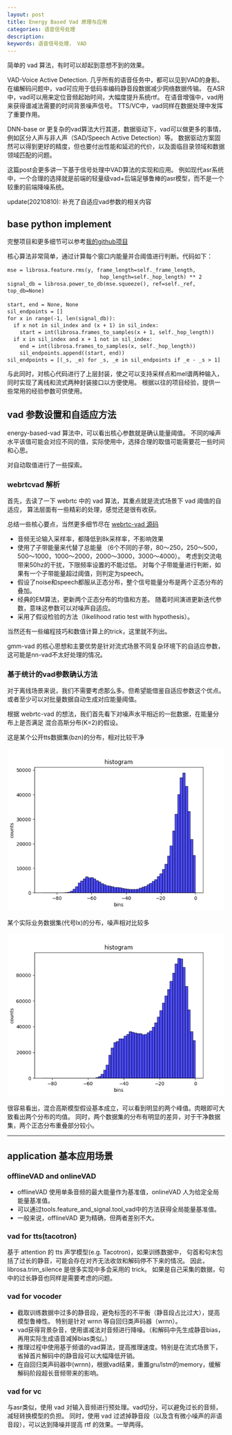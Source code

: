 ```yaml
---
layout: post
title: Energy Based Vad 原理与应用
categories: 语音信号处理
description:  
keywords: 语音信号处理， VAD
---
```


简单的 vad 算法，有时可以却起到意想不到的效果。

VAD-Voice Active Detection. 几乎所有的语音任务中，都可以见到VAD的身影。
在编解码问题中，vad可应用于低码率编码静音段数据减少网络数据传输。
在ASR中，vad可以用来定位音频起始时间，大幅度提升系统rtf。
在语音增强中，vad用来获得谱减法需要的时间背景噪声信号。
TTS/VC中，vad同样在数据处理中发挥了重要作用。

DNN-base or 更复杂的vad算法大行其道，数据驱动下，vad可以做更多的事情，
例如区分人声与非人声（SAD/Speech Active Detection）等。
数据驱动方案固然可以得到更好的精度，但也要付出性能和延迟的代价，以及面临目录领域和数据领域匹配的问题。

这篇post会更多讲一下基于信号处理中VAD算法的实现和应用。
例如现代asr系统中，一个合理的选择就是前端的轻量级vad+后端足够鲁棒的asr模型，而不是一个较重的前端降噪系统。


update(20210810): 补充了自适应vad参数的相关内容


## base python implement

完整项目和更多细节可以参考[我的github项目](https://github.com/Liu-Feng-deeplearning/Energy_Based_VAD)

核心算法非常简单，通过计算每个窗口内能量并合阈值进行判断。代码如下：

```text
mse = librosa.feature.rms(y, frame_length=self._frame_length,
                              hop_length=self._hop_length) ** 2
signal_db = librosa.power_to_db(mse.squeeze(), ref=self._ref, top_db=None)

start, end = None, None
sil_endpoints = []
for x in range(-1, len(signal_db)):
  if x not in sil_index and (x + 1) in sil_index:
    start = int(librosa.frames_to_samples(x + 1, self._hop_length))
  if x in sil_index and x + 1 not in sil_index:
    end = int(librosa.frames_to_samples(x, self._hop_length))
    sil_endpoints.append((start, end))
sil_endpoints = [(_s, _e) for _s, _e in sil_endpoints if _e - _s > 1]
```

与此同时，对核心代码进行了上层封装，使之可以支持采样点和mel谱两种输入，同时实现了离线和流式两种封装接口以方便使用。
根据以往的项目经验，提供一些常用的经验参数可供使用。

## vad 参数设置和自适应方法

energy-based-vad 算法中，可以看出核心参数就是确认能量阈值。
不同的噪声水平该值可能会对应不同的值，实际使用中，选择合理的取值可能需要花一些时间和心思。

对自动取值进行了一些探索。

### webrtcvad 解析

首先，去读了一下 webrtc 中的 vad 算法，其重点就是流式场景下 vad 阈值的自适应，
算法层面有一些精彩的处理，感觉还是很有收获。

总结一些核心要点，当然更多细节尽在 [webrtc-vad 源码](https://github.com/wiseman/py-webrtcvad/blob/e283ca41df3a84b0e87fb1f5cb9b21580a286b09/cbits/webrtc/common_audio/vad/vad_core.c)

- 音频无论输入采样率，都降低到8k采样率，不影响效果
- 使用了子带能量来代替了总能量
（6个不同的子带，80～250，250～500，500～1000，1000～2000，2000～3000，3000～4000）。
考虑到交流电带来50hz的干扰，下限频率设置的不能过低。
对每个子带能量进行判断，如果有一个子带能量超过阈值，则判定为speech。
- 假设了noise和speech都服从正态分布，整个信号能量分布是两个正态分布的叠加。
- 经典的EM算法，更新两个正态分布的均值和方差。
随着时间演进更新迭代参数，意味这参数可以对噪声自适应。
- 采用了假设检验的方法（likelihood ratio test with hypothesis）。

当然还有一些编程技巧和数值计算上的trick，这里就不列出。

gmm-vad 的核心思想和主要优势是针对流式场景不同复杂环境下的自适应参数，
这可能是nn-vad不太好处理的情况。

### 基于统计的vad参数确认方法

对于离线场景来说，我们不需要考虑那么多。但希望能借鉴自适应参数这个优点。
或者至少可以对批量数据自动生成对应能量阈值。
 
根据 webrtc-vad 的想法，我们首先看下对噪声水平相近的一批数据，在能量分布上是否满足 混合高斯分布(K=2)的假设。

这是某个公开tts数据集(bzn)的分布，相对比较干净
<div style="text-align: center"><img src="https://github.com/Liu-Feng-deeplearning/Liu-Feng-deeplearning.github.io/blob/master/images/posts/2021/2021-04-19-vad_bzn.png?raw=true" width="600" /></div>

某个实际业务数据集(代号lx)的分布，噪声相对比较多
<div style="text-align: center"><img src="https://github.com/Liu-Feng-deeplearning/Liu-Feng-deeplearning.github.io/blob/master/images/posts/2021/2021-04-19-vad_lx.png?raw=true" width="600" /></div>

很容易看出，混合高斯模型假设基本成立，可以看到明显的两个峰值。肉眼即可大致看出两个分布的均值。
同时，两个数据集的分布有明显的差异，对于干净数据集，两个正态分布重叠部分较小。

---

## application 基本应用场景

### offlineVAD and onlineVAD

- offlineVAD 使用单条音频的最大能量作为基准值，onlineVAD 人为给定全局能量基准值。
- 可以通过tools.feature_and_signal.tool_vad中的方法获得全局能量基准值。
- 一般来说，offlineVAD 更为精确，但两者差别不大。

### vad for tts(tacotron)

基于 attention 的 tts 声学模型(e.g. Tacotron)，如果训练数据中，
句首和句末包括了过长的静音，可能会存在对齐无法收敛和解码停不下来的情况。
因此，librosa.trim_silence 是很多实现中多会采用的 trick。
如果是自己采集的数据，句中的过长静音也同样是需要考虑的问题。

### vad for vocoder

- 截取训练数据中过多的静音段，避免标签的不平衡（静音段占比过大），提高模型鲁棒性。
特别是针对 wrnn 等自回归类声码器（wrnn）。
- vad获得背景杂音，使用谱减法对音频进行降噪。（和解码中先生成静音bias，再用实际生成语音减掉bias类似。）
- 推理过程中使用基于频谱的vad算法，提高推理速度。特别是在流式场景下，省掉首片解码中的静音段可以大幅降低开销。
- 在自回归类声码器中(wrnn)，根据vad结果，重置gru/lstm的memory，缓解解码阶段超长音频带来的影响。

### vad for vc

与asr类似，使用 vad 对输入音频进行预处理。vad切分，可以避免过长的音频，减轻转换模型的负担。
同时，使用 vad 过滤掉静音段（以及含有微小噪声的非语音段），可以达到降噪并提高 rtf 的效果。一举两得。

